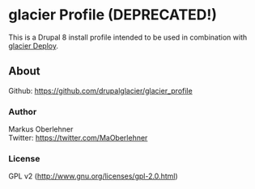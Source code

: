 # glacier Profile (DEPRECATED!)
This is a Drupal 8 install profile intended to be used in combination with
[glacier Deploy](https://github.com/drupalglacier/glacier_deploy).

## About
Github: https://github.com/drupalglacier/glacier_profile

### Author
Markus Oberlehner  
Twitter: https://twitter.com/MaOberlehner

### License
GPL v2 (http://www.gnu.org/licenses/gpl-2.0.html)

